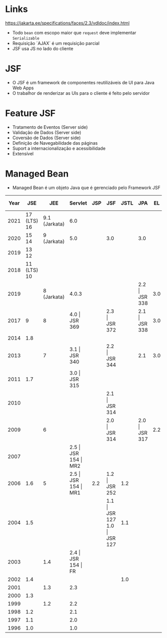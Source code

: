 # Links
https://jakarta.ee/specifications/faces/2.3/vdldoc/index.html

- Todo `bean` com escopo maior que `request` deve implementar `Serializable`
- Requisição ´AJAX´ é um requisição parcial
- JSF usa JS no lado do cliente

# JSF
- O JSF é um framework de componentes reutilizáveis de UI para Java Web Apps
- O trabalhor de renderizar as UIs para o cliente é feito pelo servidor

# Feature JSF
-  Tratamento de Eventos (Server side)
-  Validação de Dados (Server side)
-  Coversão de Dados (Server side)
-  Definição de Navegabilidade das páginas
-  Suport a internacionalização e acessibilidade
-  Extensível

# Managed Bean
- Managed Bean é um objeto Java que é gerenciado pelo Framework JSF

| Year | JSE            | JEE           | Servlet               | JSP | JSF                              | JSTL | JPA            | EL  | Bean Validation |
|------|----------------|---------------|-----------------------|-----|----------------------------------|------|----------------|-----|-----------------|
| 2021 | 17 (LTS)<br>16 | 9.1 (Jarkata) | 6.0                   |     |                                  |      |                |     |                 |
| 2020 | 15<br>14       | 9 (Jarkata)   | 5.0                   |     | 3.0                              |      | 3.0            |     |                 |
| 2019 | 13<br>12       |               |                       |     |                                  |      |                |     |                 |
| 2018 | 11 (LTS)<br>10 |               |                       |     |                                  |      |                |     |                 |
| 2019 |                | 8 (Jarkata)   | 4.0.3                 |     |                                  |      | 2.2 \| JSR 338 | 3.0 | 2.0             |
| 2017 | 9              | 8             | 4.0 \| JSR 369        |     | 2.3 \| JSR 372                   |      | 2.1 \| JSR 338 | 3.0 | 2.0             |
| 2014 | 1.8            |               |                       |     |                                  |      |                |     |                 |
| 2013 |                | 7             | 3.1 \| JSR 340        |     | 2.2 \| JSR 344                   |      | 2.1            | 3.0 | 1.1             |
| 2011 | 1.7            |               | 3.0 \| JSR 315        |     |                                  |      |                |     |                 |
| 2010 |                |               |                       |     | 2.1 \| JSR 314                   |      |                |     |                 |
| 2009 |                | 6             |                       |     | 2.0 \| JSR 314                   |      | 2.0 \| JSR 317 | 2.2 | 1.0             |
| 2007 |                |               | 2.5 \| JSR 154 \| MR2 |     |                                  |      |                |     |                 |
| 2006 | 1.6            | 5             | 2.5 \| JSR 154 \| MR1 | 2.2 | 1.2 \| JSR 252                   | 1.2  |                |     |                 |
| 2004 | 1.5            |               |                       |     | 1.1 \| JSR 127<br>1.0 \| JSR 127 | 1.1  |                |     |                 |
| 2003 |                | 1.4           | 2.4 \| JSR 154 \| FR  |     |                                  |      |                |     |                 |
| 2002 | 1.4            |               |                       |     |                                  | 1.0  |                |     |                 |
| 2001 |                | 1.3           | 2.3                   |     |                                  |      |                |     |                 |
| 2000 | 1.3            |               |                       |     |                                  |      |                |     |                 |
| 1999 |                | 1.2           | 2.2                   |     |                                  |      |                |     |                 |
| 1998 | 1.2            |               | 2.1                   |     |                                  |      |                |     |                 |
| 1997 | 1.1            |               | 2.0                   |     |                                  |      |                |     |                 |
| 1996 | 1.0            |               | 1.0                   |     |                                  |      |                |     |                 |
